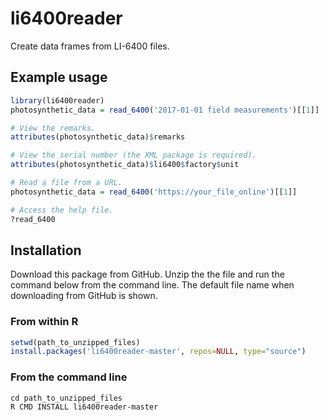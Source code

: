 # li6400reader
Create data frames from LI-6400 files.

## Example usage
```r
library(li6400reader)
photosynthetic_data = read_6400('2017-01-01 field measurements')[[1]]  # List of data frames is returned, with one item for each section of the 6400 file. If there is only one section, use "[[1]]" to access it.

# View the remarks.
attributes(photosynthetic_data)$remarks

# View the serial number (the XML package is required).
attributes(photosynthetic_data)$li6400$factory$unit

# Read a file from a URL.
photosynthetic_data = read_6400('https://your_file_online')[[1]]

# Access the help file.
?read_6400
```

## Installation
Download this package from GitHub. Unzip the the file and run the command below from the command line. The default file name when downloading from GitHub is shown.

### From within R
```r
setwd(path_to_unzipped_files)
install.packages('li6400reader-master', repos=NULL, type="source")  
```

### From the command line
```
cd path_to_unzipped_files
R CMD INSTALL li6400reader-master
```

